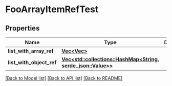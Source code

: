 # FooArrayItemRefTest

## Properties

Name | Type | Description | Notes
------------ | ------------- | ------------- | -------------
**list_with_array_ref** | [**Vec<Vec<String>>**](Vec.md) |  | 
**list_with_object_ref** | [**Vec<std::collections::HashMap<String, serde_json::Value>>**](std::collections::HashMap.md) |  | 

[[Back to Model list]](../README.md#documentation-for-models) [[Back to API list]](../README.md#documentation-for-api-endpoints) [[Back to README]](../README.md)


